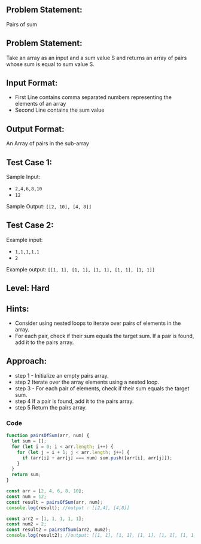 ## Problem Statement:

Pairs of sum

## Problem Statement:

Take an array as an input and a sum value S
and returns an array of pairs whose sum is
equal to sum value S.

## Input Format:

- First Line contains comma separated numbers representing the elements of an array
- Second Line contains the sum value

## Output Format:

An Array of pairs in the sub-array

## Test Case 1:

Sample Input:

- `2,4,6,8,10`
- `12`

Sample Output:
`[[2, 10], [4, 8]]`

## Test Case 2:

Example input:

- `1,1,1,1,1`
- `2`

Example output:
`[[1, 1], [1, 1], [1, 1], [1, 1], [1, 1]]`

## Level: Hard

## Hints:

- Consider using nested loops to iterate
  over pairs of elements in the array.
- For each pair, check if their sum
  equals the target sum.
  If a pair is found, add it to the pairs
  array.

## Approach:

- step 1 - Initialize an empty pairs array.
- step 2 Iterate over the array elements using a nested loop.
- step 3 - For each pair of elements, check if their sum equals the target sum.
- step 4 If a pair is found, add it to the pairs array.
- step 5 Return the pairs array.

### Code

```Javascript
function pairsOfSum(arr, num) {
  let sum = [];
  for (let i = 0; i < arr.length; i++) {
    for (let j = i + 1; j < arr.length; j++) {
      if (arr[i] + arr[j] === num) sum.push([arr[i], arr[j]]);
    }
  }
  return sum;
}

const arr = [2, 4, 6, 8, 10];
const num = 12;
const result = pairsOfSum(arr, num);
console.log(result); //output : [[2,4], [4,8]]

const arr2 = [1, 1, 1, 1, 1];
const num2 = 2;
const result2 = pairsOfSum(arr2, num2);
console.log(result2); //output: [[1, 1], [1, 1], [1, 1], [1, 1], [1, 1]]
```

